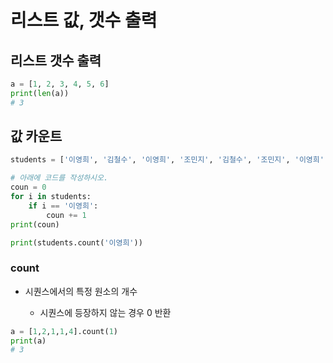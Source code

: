 # 리스트 값, 갯수 출력

## 리스트 갯수 출력

```python
a = [1, 2, 3, 4, 5, 6]
print(len(a))
# 3
```



## 값 카운트

```python
students = ['이영희', '김철수', '이영희', '조민지', '김철수', '조민지', '이영희', '이영희']

# 아래에 코드를 작성하시오.
coun = 0
for i in students:
    if i == '이영희':
        coun += 1
print(coun)

print(students.count('이영희'))
```

### count

- 시퀀스에서의 특정 원소의 개수

  - 시퀀스에 등장하지 않는 경우 0 반환

```python
a = [1,2,1,1,4].count(1)
print(a)
# 3
```


